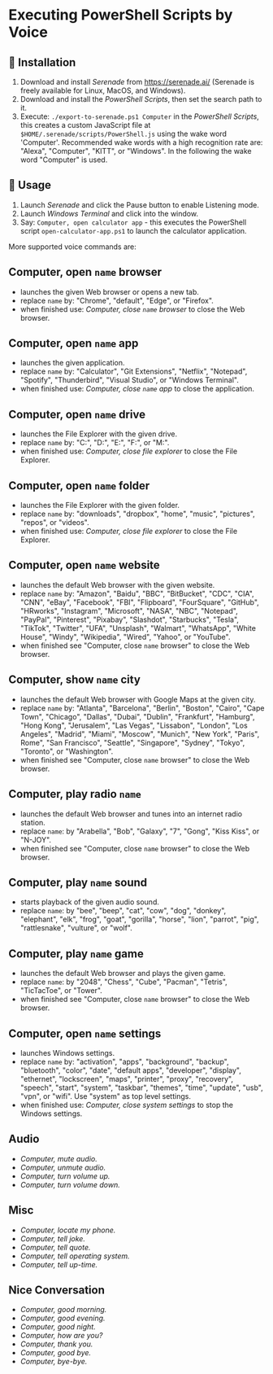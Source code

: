 Executing PowerShell Scripts by Voice
=====================================


🔧 Installation
--------------
1. Download and install *Serenade* from https://serenade.ai/ (Serenade is freely available for Linux, MacOS, and Windows).
2. Download and install the *PowerShell Scripts*, then set the search path to it.
3. Execute: `./export-to-serenade.ps1 Computer` in the *PowerShell Scripts*, this creates a custom JavaScript file at `$HOME/.serenade/scripts/PowerShell.js` using the wake word 'Computer'. Recommended wake words with a high recognition rate are: "Alexa", "Computer", "KITT", or "Windows". In the following the wake word "Computer" is used.


📣 Usage
-------
1. Launch *Serenade* and click the Pause button to enable Listening mode.
2. Launch *Windows Terminal* and click into the window.
3. Say: `Computer, open calculator app` - this executes the PowerShell script `open-calculator-app.ps1` to launch the calculator application.

More supported voice commands are:


Computer, open `name` browser
--------------------------------
* launches the given Web browser or opens a new tab.
* replace `name` by: "Chrome", "default", "Edge", or "Firefox".
* when finished use: *Computer, close `name` browser* to close the Web browser.


Computer, open `name` app
--------------------------
* launches the given application.
* replace `name` by: "Calculator", "Git Extensions", "Netflix", "Notepad", "Spotify", "Thunderbird", "Visual Studio", or "Windows Terminal".
* when finished use: *Computer, close `name` app* to close the application.


Computer, open `name` drive
----------------------------
* launches the File Explorer with the given drive.
* replace `name` by: "C:", "D:", "E:", "F:", or "M:".
* when finished use: *Computer, close file explorer* to close the File Explorer.


Computer, open `name` folder
--------------------------
* launches the File Explorer with the given folder.
* replace `name` by: "downloads", "dropbox", "home", "music", "pictures", "repos", or "videos".
* when finished use: *Computer, close file explorer* to close the File Explorer.


Computer, open `name` website
-----------------------------
* launches the default Web browser with the given website.
* replace `name` by: "Amazon", "Baidu", "BBC", "BitBucket", "CDC", "CIA", "CNN", "eBay", "Facebook", "FBI", "Flipboard", "FourSquare", "GitHub", "HRworks", "Instagram", "Microsoft", "NASA", "NBC", "Notepad", "PayPal", "Pinterest", "Pixabay", "Slashdot", "Starbucks", "Tesla", "TikTok", "Twitter", "UFA", "Unsplash", "Walmart", "WhatsApp", "White House", "Windy", "Wikipedia", "Wired", "Yahoo", or "YouTube".
* when finished see "Computer, close `name` browser" to close the Web browser.


Computer, show `name` city
--------------------------
* launches the default Web browser with Google Maps at the given city.
* replace `name` by: "Atlanta", "Barcelona", "Berlin", "Boston", "Cairo", "Cape Town", "Chicago", "Dallas", "Dubai", "Dublin", "Frankfurt", "Hamburg", "Hong Kong", "Jerusalem", "Las Vegas", "Lissabon", "London", "Los Angeles", "Madrid", "Miami", "Moscow", "Munich", "New York", "Paris", Rome", "San Francisco", "Seattle", "Singapore", "Sydney", "Tokyo", "Toronto", or "Washington".
* when finished see "Computer, close `name` browser" to close the Web browser.


Computer, play radio `name`
---------------------------
* launches the default Web browser and tunes into an internet radio station.
* replace `name`: by "Arabella", "Bob", "Galaxy", "7", "Gong", "Kiss Kiss", or "N-JOY".
* when finished see "Computer, close `name` browser" to close the Web browser.


Computer, play `name` sound
---------------------------
* starts playback of the given audio sound.
* replace `name`: by "bee", "beep", "cat", "cow", "dog", "donkey", "elephant", "elk", "frog", "goat", "gorilla", "horse", "lion", "parrot", "pig", "rattlesnake", "vulture", or "wolf".


Computer, play `name` game
--------------------------
* launches the default Web browser and plays the given game.
* replace `name`: by "2048", "Chess", "Cube", "Pacman", "Tetris", "TicTacToe", or "Tower".
* when finished see "Computer, close `name` browser" to close the Web browser.


Computer, open `name` settings
-------------------------------
* launches Windows settings.
* replace `name` by: "activation", "apps", "background", "backup", "bluetooth", "color", "date", "default apps", "developer", "display", "ethernet", "lockscreen", "maps", "printer", "proxy", "recovery", "speech", "start", "system", "taskbar", "themes", "time", "update", "usb", "vpn", or "wifi". Use "system" as top level settings.
* when finished use: *Computer, close system settings* to stop the Windows settings.


Audio
-----
* *Computer, mute audio.*
* *Computer, unmute audio.*
* *Computer, turn volume up.*
* *Computer, turn volume down.*


Misc
-----
* *Computer, locate my phone.*
* *Computer, tell joke.*
* *Computer, tell quote.*
* *Computer, tell operating system.*
* *Computer, tell up-time.*


Nice Conversation
-----------------
* *Computer, good morning.*
* *Computer, good evening.*
* *Computer, good night.*
* *Computer, how are you?*
* *Computer, thank you.*
* *Computer, good bye.*
* *Computer, bye-bye.*
